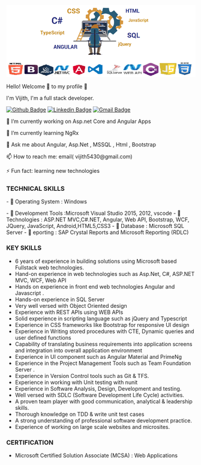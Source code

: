 
![alt text](https://github.com/VijithP/vijithp/blob/master/FD.PNG)

<p>Hello! Welcome 👋 to my profile 🚀 </p>

<p>I'm Vijith, I'm a full stack developer.</p>



[![Github Badge](https://img.shields.io/badge/-Github-242A2D?style=flat-square&logo=Github&logoColor=white&link=https://github.com/VijithP)](https://github.com/VijithP)
[![Linkedin Badge](https://img.shields.io/badge/-Linkedin-0077B5?style=flat-square&logo=Linkedin&logoColor=white&link=https://www.linkedin.com/in/vijith-pv-0976ab88/)](https://www.linkedin.com/in/vijith-pv-0976ab88/) 
[![Gmail Badge](https://img.shields.io/badge/Gmail-c5392a?style=flat-square&logo=Gmail&logoColor=white&link=mailto:vijith5430@gmail.com)](mailto:vijith5430@gmail.com)


<p> 🔭 I’m currently working on Asp.net Core and Angular Apps </p>
<p> 🌱 I’m currently learning NgRx </p>
<p> 💬 Ask me about Angular, Asp.Net , MSSQL , Html , Bootstrap </p>
<p> 📫 How to reach me: email( vijith5430@gmail.com) </p>
<p> ⚡ Fun fact: learning new technologies </p>


### TECHNICAL SKILLS 

<p>- 🔭 Operating System  :	 Windows </p>
- 🔭 Development Tools :Microsoft Visual Studio 2015, 2012, vscode
- 🔭 Technologies    	 : ASP.NET MVC,C#.NET, Angular, Web API, Bootstrap, WCF, JQuery, JavaScript, Android,HTML5,CSS3 
- 🔭 Database          : Microsoft  SQL Server 
- 🔭 eporting          : SAP Crystal Reports and Microsoft Reporting (RDLC) 

### KEY SKILLS 
- 6 years of experience in building solutions using Microsoft based Fullstack web technologies.
- Hand-on experience in  web technologies such as Asp.Net, C#, ASP.NET MVC, WCF,  Web API
- Hands on experience in front end web technologies  Angular and Javascript .
- Hands-on experience in SQL Server
- Very well versed with Object Oriented design
- Experience with REST APIs using WEB APIs   
- Solid experience in scripting language such as  jQuery and Typescript 
- Experience in CSS frameworks like Bootstrap for responsive UI design
- Experience in Writing stored procedures with CTE, Dynamic queries and user defined functions
- Capability of translating business requirements into application screens and integration into overall application environment
- Experience in UI component such as Angular Material and PrimeNg
- Experience in the Project Management Tools  such as Team Foundation Server . 
- Experience in  Version Control tools such as Git & TFS.
- Experience in working with Unit testing with nunit
- Experience in Software  Analysis,  Design, Development and testing.
- Well versed with SDLC (Software Development Life Cycle) activities. 
- A proven team player with good communication, analytical & leadership skills.
- Thorough knowledge on TDD & write unit test cases
- A strong understanding of professional software development practice. 
- Experience of working on large scale websites and microsites.

### CERTIFICATION
-  Microsoft Certified Solution Associate (MCSA) : Web Applications 

  


<!--
**VijithP/vijithp** is a ✨ _special_ ✨ repository because its `README.md` (this file) appears on your GitHub profile.

Here are some ideas to get you started:

- 🔭 I’m currently working on Asp.net Core and Angular Apps
- 🌱 I’m currently learning NgRx
- 💬 Ask me about Angular, Asp.Net , MSSQL , Html , Bootstrap
- 📫 How to reach me: email( vijith5430@gmail.com)
- ⚡ Fun fact: learning new technologies
-->
